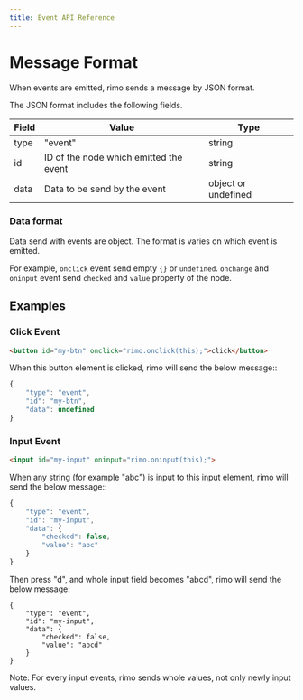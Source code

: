 ```yaml
---
title: Event API Reference
---
```


# Message Format

When events are emitted, rimo sends a message by JSON format.

The JSON format includes the following fields.

| Field | Value | Type |
|-------|-------|------|
| type  | "event" | string |
| id | ID of the node which emitted the event | string |
| data | Data to be send by the event | object or undefined |

### Data format

Data send with events are object.
The format is varies on which event is emitted.

For example, `onclick` event send empty `{}` or `undefined`.
`onchange` and `oninput` event send `checked` and `value` property of the node.

## Examples

### Click Event

```html
<button id="my-btn" onclick="rimo.onclick(this);">click</button>
```

When this button element is clicked, rimo will send the below message::

```js
{
    "type": "event",
    "id": "my-btn",
    "data": undefined
}
```

### Input Event


```html
<input id="my-input" oninput="rimo.oninput(this);">
```

When any string (for example "abc") is input to this input element, rimo will send the below message::

```js
{
    "type": "event",
    "id": "my-input",
    "data": {
        "checked": false,
        "value": "abc"
    }
}
```

Then press "d", and whole input field becomes "abcd", rimo will send the below message:

```
{
    "type": "event",
    "id": "my-input",
    "data": {
        "checked": false,
        "value": "abcd"
    }
}
```

Note: For every input events, rimo sends whole values, not only newly input values.
